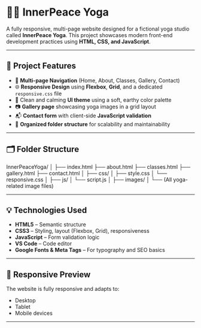 # 🧘‍♀️ InnerPeace Yoga

A fully responsive, multi-page website designed for a fictional yoga studio called **InnerPeace Yoga**. This project showcases modern front-end development practices using **HTML, CSS, and JavaScript**.

---

## 📌 Project Features

- 🧭 **Multi-page Navigation** (Home, About, Classes, Gallery, Contact)
- 🌐 **Responsive Design** using **Flexbox**, **Grid**, and a dedicated `responsive.css` file
- 🎨 Clean and calming **UI theme** using a soft, earthy color palette
- 📷 **Gallery page** showcasing yoga images in a grid layout
- 📬 **Contact form** with client-side **JavaScript validation**
- 🧱 **Organized folder structure** for scalability and maintainability

---

## 🗂️ Folder Structure

InnerPeaceYoga/
│
├── index.html
├── about.html
├── classes.html
├── gallery.html
├── contact.html
│
├── css/
│ ├── style.css
│ └── responsive.css
│
├── js/
│ └── script.js
│
├── images/
│ └── (All yoga-related image files)

---

## 💡 Technologies Used

- **HTML5** – Semantic structure
- **CSS3** – Styling, layout (Flexbox, Grid), responsiveness
- **JavaScript** – Form validation logic
- **VS Code** – Code editor
- **Google Fonts & Meta Tags** – For typography and SEO basics

---

## 📱 Responsive Preview

The website is fully responsive and adapts to:
- Desktop
- Tablet
- Mobile devices

---


